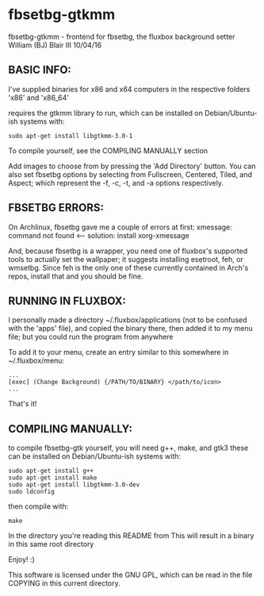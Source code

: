 # fbsetbg-gtkmm
fbsetbg-gtkmm - frontend for fbsetbg, the fluxbox background setter
William (BJ) Blair III
10/04/16

BASIC INFO:
-------------------
I've supplied binaries for x86 and x64 computers in the
respective folders 'x86' and 'x86_64'

requires the gtkmm library to run, which can be installed
on Debian/Ubuntu-ish systems with:

	sudo apt-get install libgtkmm-3.0-1

To compile yourself, see the COMPILING MANUALLY section

Add images to choose from by pressing the 'Add Directory' button.
You can also set fbsetbg options by selecting from Fullscreen, Centered,
Tiled, and Aspect; which represent the -f, -c, -t, and -a options
respectively.

FBSETBG ERRORS:
---------------------------
On Archlinux, fbsetbg gave me a couple of errors at first:
xmessage: command not found  <-- solution: install xorg-xmessage

And, because fbsetbg is a wrapper, you need one of fluxbox's
supported tools to actually set the wallpaper; it suggests installing
esetroot, feh, or wmsetbg. Since feh is the only one of these
currently contained in Arch's repos, install that and you should
be fine.

RUNNING IN FLUXBOX:
----------------------------------
I personally made a directory ~/.fluxbox/applications (not
to be confused with the 'apps' file), and copied the binary there,
then added it to my menu file; but you could run the program from anywhere

To add it to your menu, create an entry similar to this somewhere
in ~/.fluxbox/menu:

	...
	[exec] (Change Background) {/PATH/TO/BINARY} </path/to/icon>
	...

That's it!

COMPILING MANUALLY:
-------------------
to compile fbsetbg-gtk yourself, you will need g++, make, and gtk3
these can be installed on Debian/Ubuntu-ish systems with:

	sudo apt-get install g++
	sudo apt-get install make
	sudo apt-get install libgtkmm-3.0-dev
	sudo ldconfig

then compile with:

	make

In the directory you're reading this README from
This will result in a binary in this same root directory

Enjoy! :)

This software is licensed under the GNU GPL, which can be read
in the file COPYING in this current directory.

